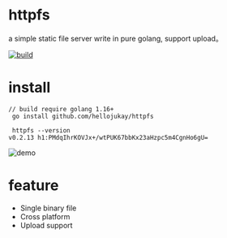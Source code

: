 # httpfs
a simple static file server write in pure golang, support upload。


[![build](https://github.com/hellojukay/httpfs/actions/workflows/go-build.yml/badge.svg?event=push)](https://github.com/hellojukay/httpfs/actions/workflows/go-build.yml)


# install
```shell
// build require golang 1.16+
 go install github.com/hellojukay/httpfs

 httpfs --version
v0.2.13 h1:PMdqIhrKOVJx+/wtPUK67bbKx23aHzpc5m4CgnHo6gU=
 ```
![demo](demo.gif)
# feature
* Single binary file
* Cross platform
* Upload support
